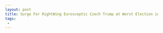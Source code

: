```yaml
---
layout: post
title: Surge For RightWing Eurosceptic Czech Trump at Worst Election in Czech History for Left Party
tags:
 -
---
```


